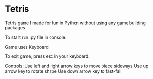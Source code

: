 # Tetris
Tetris game I made for fun in Python without using any game building packages. 

To start run .py file in console.

Game uses Keyboard

To exit game, press esc in your keyboard.

Controls:
Use left and right arrow keys to move piece sideways
Use up arrow key to rotate shape
Use down arrow key to fast-fall
